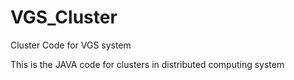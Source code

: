 # VGS_Cluster
Cluster Code for VGS system

This is the JAVA code for clusters in distributed computing system

